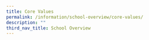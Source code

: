 ```yaml
---
title: Core Values
permalink: /information/school-overview/core-values/
description: ""
third_nav_title: School Overview
---
```

